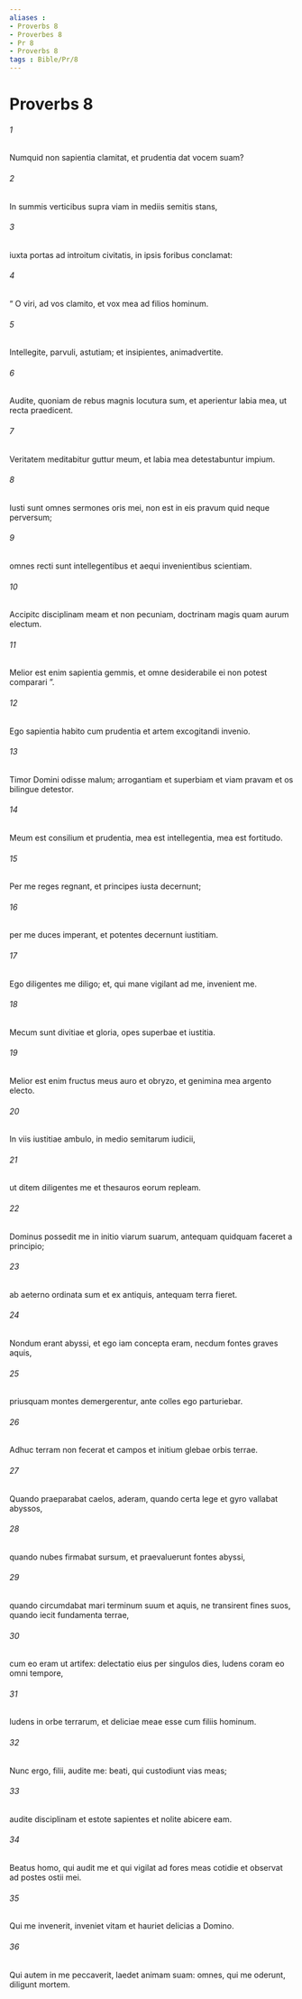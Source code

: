 ```yaml
---
aliases : 
- Proverbs 8
- Proverbes 8
- Pr 8
- Proverbs 8
tags : Bible/Pr/8
---
```


# Proverbs 8

###### 1
Numquid non sapientia clamitat, et prudentia dat vocem suam?
###### 2
In summis verticibus supra viam in mediis semitis stans,
###### 3
iuxta portas ad introitum civitatis, in ipsis foribus conclamat:
###### 4
“ O viri, ad vos clamito, et vox mea ad filios hominum.
###### 5
Intellegite, parvuli, astutiam; et insipientes, animadvertite.
###### 6
Audite, quoniam de rebus magnis locutura sum, et aperientur labia mea, ut recta praedicent.
###### 7
Veritatem meditabitur guttur meum, et labia mea detestabuntur impium.
###### 8
Iusti sunt omnes sermones oris mei, non est in eis pravum quid neque perversum;
###### 9
omnes recti sunt intellegentibus et aequi invenientibus scientiam.
###### 10
Accipitc disciplinam meam et non pecuniam, doctrinam magis quam aurum electum.
###### 11
Melior est enim sapientia gemmis, et omne desiderabile ei non potest comparari ”.
###### 12
Ego sapientia habito cum prudentia et artem excogitandi invenio.
###### 13
Timor Domini odisse malum; arrogantiam et superbiam et viam pravam et os bilingue detestor.
###### 14
Meum est consilium et prudentia, mea est intellegentia, mea est fortitudo.
###### 15
Per me reges regnant, et principes iusta decernunt;
###### 16
per me duces imperant, et potentes decernunt iustitiam.
###### 17
Ego diligentes me diligo; et, qui mane vigilant ad me, invenient me.
###### 18
Mecum sunt divitiae et gloria, opes superbae et iustitia.
###### 19
Melior est enim fructus meus auro et obryzo, et genimina mea argento electo.
###### 20
In viis iustitiae ambulo, in medio semitarum iudicii,
###### 21
ut ditem diligentes me et thesauros eorum repleam.
###### 22
Dominus possedit me in initio viarum suarum, antequam quidquam faceret a principio;
###### 23
ab aeterno ordinata sum et ex antiquis, antequam terra fieret.
###### 24
Nondum erant abyssi, et ego iam concepta eram, necdum fontes graves aquis,
###### 25
priusquam montes demergerentur, ante colles ego parturiebar.
###### 26
Adhuc terram non fecerat et campos et initium glebae orbis terrae.
###### 27
Quando praeparabat caelos, aderam, quando certa lege et gyro vallabat abyssos,
###### 28
quando nubes firmabat sursum, et praevaluerunt fontes abyssi,
###### 29
quando circumdabat mari terminum suum et aquis, ne transirent fines suos, quando iecit fundamenta terrae,
###### 30
cum eo eram ut artifex: delectatio eius per singulos dies, ludens coram eo omni tempore,
###### 31
ludens in orbe terrarum, et deliciae meae esse cum filiis hominum.
###### 32
Nunc ergo, filii, audite me: beati, qui custodiunt vias meas;
###### 33
audite disciplinam et estote sapientes et nolite abicere eam.
###### 34
Beatus homo, qui audit me et qui vigilat ad fores meas cotidie et observat ad postes ostii mei.
###### 35
Qui me invenerit, inveniet vitam et hauriet delicias a Domino.
###### 36
Qui autem in me peccaverit, laedet animam suam: omnes, qui me oderunt, diligunt mortem.
